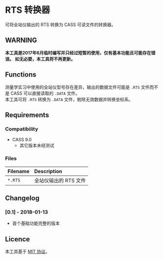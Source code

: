 # RTS 转换器
可将全站仪输出的 RTS 转换为 CASS 可读文件的转换器。

## WARNING
**本工具是2017年6月临时编写并只经过短暂的使用，仅有基本功能且可能存在错误。**
**如无必要，本工具将不再更新。**

## Functions
测量学实习中使用的全站仪型号存在差异，输出的数据文件可能是 `.RTS` 文件而不是 CASS 可以直接读取的 `.DATA` 文件。  
本工具可将 `.RTS` 转换为 `.DATA` 文件，剔除无效数据并转换坐标系。

## Requirements
### Compatibility
  * CASS 9.0
    * 其它版本未经测试

### Files
| Filename | Description
| :------- | :----------
| `*.RTS`  | 全站仪输出的 RTS 文件

## Changelog
### [0.1] - 2018-01-13
- 首个基础功能完整的版本

## Licence
本工具基于 [MIT 协议](../../LICENSE)。

